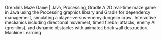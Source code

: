 Gremlins Maze Game | Java, Processing, Gradle
A 2D real-time maze game in Java using the Processing graphics library and Gradle for dependency management, simulating a player-versus-enemy dungeon crawl.
Interactive mechanics including directional movement, timed fireball attacks, enemy Al (gremlins), and dynamic obstacles with animated brick wall destruction.
Machine Learning
